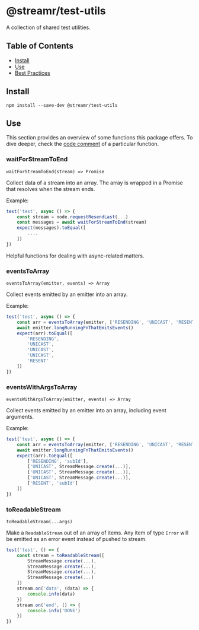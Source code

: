 # @streamr/test-utils
A collection of shared test utilities.

## Table of Contents
- [Install](#install)
- [Use](#use)
- [Best Practices](#best-practices)

## Install
```
npm install --save-dev @streamr/test-utils
```

## Use

This section provides an overview of some functions this package offers. To dive deeper, check the
[code comment](src/utils.ts) of a particular function.

### waitForStreamToEnd
```
waitForStreamToEnd(stream) => Promise
```

Collect data of a stream into an array. The array is wrapped in a Promise that resolves when the stream ends.

Example:
```js
test('test', async () => {
    const stream = node.requestResendLast(...)
    const messages = await waitForStreamToEnd(stream)
    expect(messages).toEqual([
        ....
    ])
})
```

Helpful functions for dealing with async-related matters.

### eventsToArray
```
eventsToArray(emitter, events) => Array
```

Collect events emitted by an emitter into an array.

Example:
```js
test('test', async () => {
    const arr = eventsToArray(emitter, ['RESENDING', 'UNICAST', 'RESENT', 'NO_RESEND'])
    await emitter.longRunningFnThatEmitsEvents()
    expect(arr).toEqual([
        'RESENDING',
        'UNICAST',
        'UNICAST',
        'UNICAST',
        'RESENT'
    ])
})
``` 

### eventsWithArgsToArray
```
eventsWithArgsToArray(emitter, events) => Array
```

Collect events emitted by an emitter into an array, including event arguments.

Example:
```js
test('test', async () => {
    const arr = eventsToArray(emitter, ['RESENDING', 'UNICAST', 'RESENT', 'NO_RESEND'])
    await emitter.longRunningFnThatEmitsEvents()
    expect(arr).toEqual([
        ['RESENDING', 'subId'],
        ['UNICAST', StreamMessage.create(...)],
        ['UNICAST', StreamMessage.create(...)],
        ['UNICAST', StreamMessage.create(...)],
        ['RESENT', 'subId']
    ])
})
``` 

### toReadableStream
```
toReadableStream(...args)
```

Make a `ReadableStream` out of an array of items. Any item of type `Error` will be emitted as an error event instead
of pushed to stream.

```js
test('test', () => {
    const stream = toReadableStream([
        StreamMessage.create(...),
        StreamMessage.create(...),
        StreamMessage.create(...),
        StreamMessage.create(...)
    ])
    stream.on('data', (data) => {
        console.info(data)
    })
    stream.on('end', () => {
        console.info('DONE')
    })
})
```
